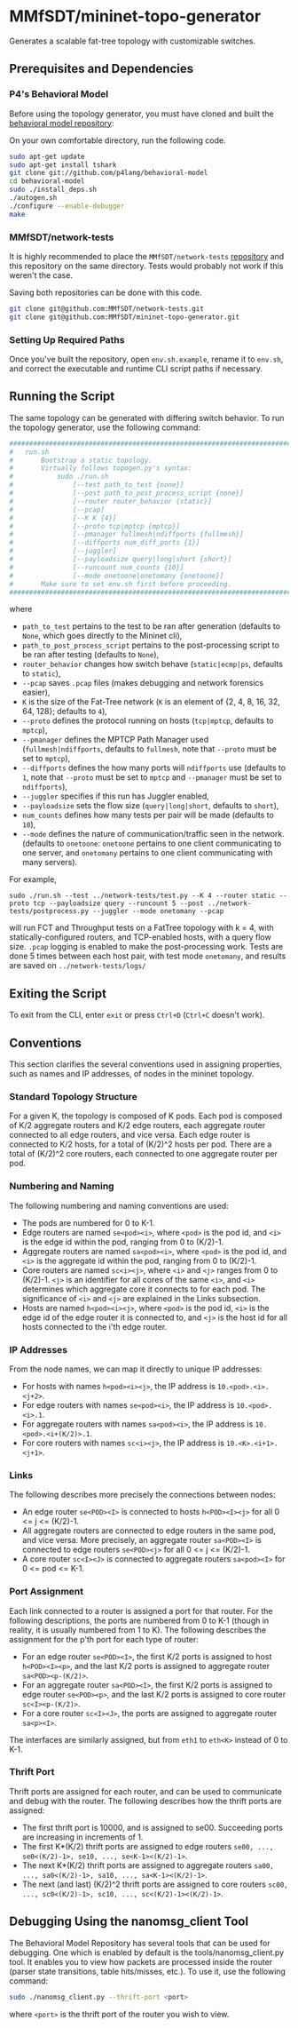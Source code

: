 # MMfSDT/mininet-topo-generator
Generates a scalable fat-tree topology with customizable switches.

## Prerequisites and Dependencies
### P4's Behavioral Model
Before using the topology generator, you must have cloned and built the [behavioral model repository](https://github.com/p4lang/behavioral-model):

On your own comfortable directory, run the following code.
```bash
sudo apt-get update
sudo apt-get install tshark
git clone git://github.com/p4lang/behavioral-model
cd behavioral-model
sudo ./install_deps.sh
./autogen.sh
./configure --enable-debugger
make
```

### MMfSDT/network-tests
It is highly recommended to place the `MMfSDT/network-tests` [repository](https://github.com/MMfSDT/network-tests) and this repository on the same directory. Tests would probably not work if this weren't the case.

Saving both repositories can be done with this code.
```bash
git clone git@github.com:MMfSDT/network-tests.git
git clone git@github.com:MMfSDT/mininet-topo-generator.git
```

### Setting Up Required Paths
Once you've built the repository, open `env.sh.example`, rename it to `env.sh`, and correct the executable and runtime CLI script paths if necessary.

## Running the Script
The same topology can be generated with differing switch behavior. To run the topology generator, use the following command:

```bash
############################################################################################
#   run.sh
#       Bootstrap a static topology.
#       Virtually follows topogen.py's syntax:
#           sudo ./run.sh 
#               [--test path_to_test {none}] 
#               [--post path_to_post_process_script {none}]
#               [--router router_behavior {static}]
#               [--pcap]
#               [--K K {4}]
#               [--proto tcp|mptcp {mptcp}]
#               [--pmanager fullmesh|ndiffports {fullmesh}]
#               [--diffports num_diff_ports {1}]
#               [--juggler]
#               [--payloadsize query|long|short {short}]
#               [--runcount num_counts {10}]
#               [--mode onetoone|onetomany {onetoone}]
#       Make sure to set env.sh first before proceeding.
############################################################################################
```

where 

* `path_to_test` pertains to the test to be ran after generation (defaults to `None`, which goes directly to the Mininet cli),
* `path_to_post_process_script` pertains to the post-processing script to be ran after testing (defaults to `None`),
* `router_behavior` changes how switch behave (`static|ecmp|ps`, defaults to `static`),
* `--pcap` saves `.pcap` files (makes debugging and network forensics easier),
* `K` is the size of the Fat-Tree network (`K` is an element of \{2, 4, 8, 16, 32, 64, 128\}; defaults to `4`),
* `--proto` defines the protocol running on hosts (`tcp|mptcp`, defaults to `mptcp`),
* `--pmanager` defines the MPTCP Path Manager used (`fullmesh|ndiffports`, defaults to `fullmesh`, note that `--proto` must be set to `mptcp`),
* `--diffports` defines the how many ports will `ndiffports` use (defaults to `1`, note that `--proto` must be set to `mptcp` and `--pmanager` must be set to `ndiffports`),
* `--juggler` specifies if this run has Juggler enabled,
* `--payloadsize` sets the flow size (`query|long|short`, defaults to `short`),
* `num_counts` defines how many tests per pair will be made (defaults to `10`),
*  `--mode` defines the nature of communication/traffic seen in the network. (defaults to `onetoone`: `onetoone` pertains to one client communicating to one server, and `onetomany` pertains to one client communicating with many servers).

For example,
```
sudo ./run.sh --test ../network-tests/test.py --K 4 --router static --proto tcp --payloadsize query --runcount 5 --post ../network-tests/postprocess.py --juggler --mode onetomany --pcap
```

will run FCT and Throughput tests on a FatTree topology with k = 4, with statically-configured routers, and TCP-enabled hosts, with a query flow size. `.pcap` logging is enabled to make the post-processing work. Tests are done 5 times between each host pair, with test mode `onetomany`, and results are saved on `../network-tests/logs/`

## Exiting the Script
To exit from the CLI, enter `exit` or press `Ctrl+D` (`Ctrl+C` doesn't work).

## Conventions
This section clarifies the several conventions used in assigning properties, such as names and IP addresses, of nodes in the mininet topology.
### Standard Topology Structure
For a given K, the topology is composed of K pods. Each pod is composed of K/2 aggregate routers and K/2 edge routers, each aggregate router connected to all edge routers, and vice versa. Each edge router is connected to K/2 hosts, for a total of (K/2)^2 hosts per pod. There are a total of (K/2)^2 core routers, each connected to one aggregate router per pod.
### Numbering and Naming
The following numbering and naming conventions are used:
* The pods are numbered for 0 to K-1.
* Edge routers are named `se<pod><i>`, where `<pod>` is the pod id, and `<i>` is the edge id within the pod, ranging from 0 to (K/2)-1.
* Aggregate routers are named `sa<pod><i>`, where `<pod>` is the pod id, and `<i>` is the aggregate id within the pod, ranging from 0 to (K/2)-1.
* Core routers are named `sc<i><j>`, where `<i>` and `<j>` ranges from 0 to (K/2)-1. `<j>` is an identifier for all cores of the same `<i>`, and `<i>` determines which aggregate core it connects to for each pod. The significance of `<i>` and `<j>` are explained in the Links subsection.
* Hosts are named `h<pod><i><j>`, where `<pod>` is the pod id, `<i>` is the edge id of the edge router it is connected to, and `<j>` is the host id for all hosts connected to the i'th edge router.

### IP Addresses
From the node names, we can map it directly to unique IP addresses:
* For hosts with names `h<pod><i><j>`, the IP address is `10.<pod>.<i>.<j+2>`.
* For edge routers with names `se<pod><i>`, the IP address is `10.<pod>.<i>.1`.
* For aggregate routers with names `sa<pod><i>`, the IP address is `10.<pod>.<i+(K/2)>.1`.
* For core routers with names `sc<i><j>`, the IP address is `10.<K>.<i+1>.<j+1>`.

### Links
The following describes more precisely the connections between nodes:
* An edge router `se<POD><I>` is connected to hosts `h<POD><I><j>` for all 0 <= j <= (K/2)-1.
* All aggregate routers are connected to edge routers in the same pod, and vice versa. More precisely, an aggregate router `sa<POD><I>` is connected to edge routers `se<POD><j>` for all 0 <= j <= (K/2)-1.
* A core router `sc<I><J>` is connected to aggregate routers `sa<pod><I>` for 0 <= pod <= K-1.

### Port Assignment
Each link connected to a router is assigned a port for that router. For the following descriptions, the ports are numbered from 0 to K-1 (though in reality, it is usually numbered from 1 to K). The following describes the assignment for the p'th port for each type of router:
* For an edge router `se<POD><I>`, the first K/2 ports is assigned to host `h<POD><I><p>`, and the last K/2 ports is assigned to aggregate router `sa<POD><p-(K/2)>`.
* For an aggregate router `sa<POD><I>`, the first K/2 ports is assigned to edge router `se<POD><p>`, and the last K/2 ports is assigned to core router `sc<I><p-(K/2)>`.
* For a core router `sc<I><J>`, the ports are assigned to aggregate router `sa<p><I>`.

The interfaces are similarly assigned, but from `eth1` to `eth<K>` instead of 0 to K-1.
### Thrift Port
Thrift ports are assigned for each router, and can be used to communicate and debug with the router. The following describes how the thrift ports are assigned:
* The first thrift port is 10000, and is assigned to se00. Succeeding ports are increasing in increments of 1.
* The first K*(K/2) thrift ports are assigned to edge routers `se00, ..., se0<(K/2)-1>, se10, ..., se<K-1><(K/2)-1>`.
* The next K*(K/2) thrift ports are assigned to aggregate routers `sa00, ..., sa0<(K/2)-1>, sa10, ..., sa<K-1><(K/2)-1>`.
* The next (and last) (K/2)^2 thrift ports are assigned to core routers `sc00, ..., sc0<(K/2)-1>, sc10, ..., sc<(K/2)-1><(K/2)-1>`.

## Debugging Using the nanomsg_client Tool
The Behavioral Model Repository has several tools that can be used for debugging. One which is enabled by default is the tools/nanomsg_client.py tool. It enables you to view how packets are processed inside the router (parser state transitions, table hits/misses, etc.). To use it, use the following command:

```bash
sudo ./nanomsg_client.py --thrift-port <port>
```

where `<port>` is the thrift port of the router you wish to view.
